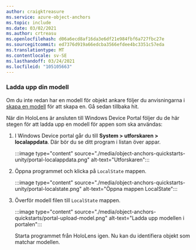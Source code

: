 ```yaml
---
author: craigktreasure
ms.service: azure-object-anchors
ms.topic: include
ms.date: 03/02/2021
ms.author: crtreasu
ms.openlocfilehash: d06a6ecd8af16da3e6df21e984fbf6a727fbc27e
ms.sourcegitcommit: ed7376d919a66edcba3566efdee4bc3351c57eda
ms.translationtype: MT
ms.contentlocale: sv-SE
ms.lasthandoff: 03/24/2021
ms.locfileid: "105105663"
---
```

### <a name="upload-your-model"></a>Ladda upp din modell

Om du inte redan har en modell för objekt ankare följer du anvisningarna i [skapa en modell](../articles/object-anchors/quickstarts/get-started-model-conversion.md) för att skapa en. Gå sedan tillbaka hit.

När din HoloLens är ansluten till Windows Device Portal följer du de här stegen för att ladda upp en modell för appen som ska användas:

1. I Windows Device portal går du till **System > utforskaren > localappdata**. Där bör du se ditt program i listan över appar.

    :::image type="content" source="./media/object-anchors-quickstarts-unity/portal-localappdata.png" alt-text="Utforskaren":::

2. Öppna programmet och klicka på `LocalState` mappen.

    :::image type="content" source="./media/object-anchors-quickstarts-unity/portal-localstate.png" alt-text="Öppna mappen LocalState":::

3. Överför modell filen till `LocalState` mappen.

    :::image type="content" source="./media/object-anchors-quickstarts/portal-upload-model.png" alt-text="Ladda upp modellen i portalen":::

    Starta programmet från HoloLens igen. Nu kan du identifiera objekt som matchar modellen.